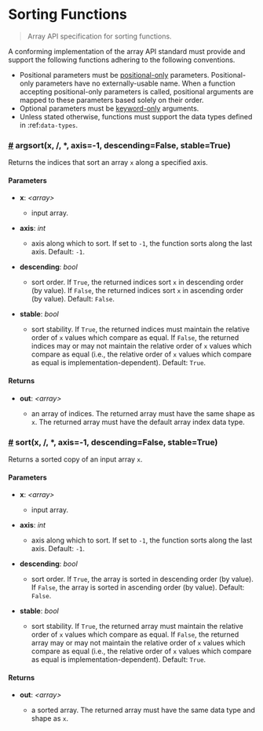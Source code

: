 # Sorting Functions

> Array API specification for sorting functions.

A conforming implementation of the array API standard must provide and support the following functions adhering to the following conventions.

-   Positional parameters must be [positional-only](https://www.python.org/dev/peps/pep-0570/) parameters. Positional-only parameters have no externally-usable name. When a function accepting positional-only parameters is called, positional arguments are mapped to these parameters based solely on their order.
-   Optional parameters must be [keyword-only](https://www.python.org/dev/peps/pep-3102/) arguments.
-   Unless stated otherwise, functions must support the data types defined in :ref:`data-types`.

<!-- NOTE: please keep the functions in alphabetical order -->

### <a name="argsort" href="#argsort">#</a> argsort(x, /, *, axis=-1, descending=False, stable=True)

Returns the indices that sort an array `x` along a specified axis.

#### Parameters

-   **x**: _&lt;array&gt;_

    -   input array.

-   **axis**: _int_

    -   axis along which to sort. If set to `-1`, the function sorts along the last axis. Default: `-1`.

-   **descending**: _bool_

    -   sort order. If `True`, the returned indices sort `x` in descending order (by value). If `False`, the returned indices sort `x` in ascending order (by value). Default: `False`.

-   **stable**: _bool_

    -   sort stability. If `True`, the returned indices must maintain the relative order of `x` values which compare as equal. If `False`, the returned indices may or may not maintain the relative order of `x` values which compare as equal (i.e., the relative order of `x` values which compare as equal is implementation-dependent). Default: `True`.

#### Returns

-   **out**: _&lt;array&gt;_

    -   an array of indices. The returned array must have the same shape as `x`. The returned array must have the default array index data type.

### <a name="sort" href="#sort">#</a> sort(x, /, *, axis=-1, descending=False, stable=True)

Returns a sorted copy of an input array `x`.

#### Parameters

-   **x**: _&lt;array&gt;_

    -   input array.

-   **axis**: _int_

    -   axis along which to sort. If set to `-1`, the function sorts along the last axis. Default: `-1`.

-   **descending**: _bool_

    -   sort order. If `True`, the array is sorted in descending order (by value). If `False`, the array is sorted in ascending order (by value). Default: `False`.

-   **stable**: _bool_

    -   sort stability. If `True`, the returned array must maintain the relative order of `x` values which compare as equal. If `False`, the returned array may or may not maintain the relative order of `x` values which compare as equal (i.e., the relative order of `x` values which compare as equal is implementation-dependent). Default: `True`.

#### Returns

-   **out**: _&lt;array&gt;_

    -   a sorted array. The returned array must have the same data type and shape as `x`.
